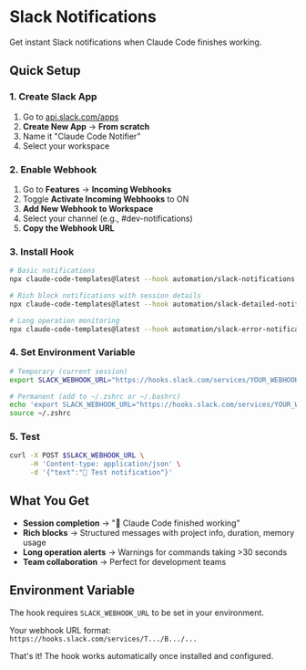 # Slack Notifications

Get instant Slack notifications when Claude Code finishes working.

## Quick Setup

### 1. Create Slack App

1. Go to [api.slack.com/apps](https://api.slack.com/apps)
2. **Create New App** → **From scratch**
3. Name it "Claude Code Notifier"
4. Select your workspace

### 2. Enable Webhook

1. Go to **Features** → **Incoming Webhooks**
2. Toggle **Activate Incoming Webhooks** to ON
3. **Add New Webhook to Workspace**
4. Select your channel (e.g., #dev-notifications)
5. **Copy the Webhook URL**

### 3. Install Hook

```bash
# Basic notifications
npx claude-code-templates@latest --hook automation/slack-notifications

# Rich block notifications with session details
npx claude-code-templates@latest --hook automation/slack-detailed-notifications

# Long operation monitoring
npx claude-code-templates@latest --hook automation/slack-error-notifications
```

### 4. Set Environment Variable

```bash
# Temporary (current session)
export SLACK_WEBHOOK_URL="https://hooks.slack.com/services/YOUR_WEBHOOK_URL"

# Permanent (add to ~/.zshrc or ~/.bashrc)
echo 'export SLACK_WEBHOOK_URL="https://hooks.slack.com/services/YOUR_WEBHOOK_URL"' >> ~/.zshrc
source ~/.zshrc
```

### 5. Test

```bash
curl -X POST $SLACK_WEBHOOK_URL \
     -H 'Content-type: application/json' \
     -d '{"text":"🧪 Test notification"}'
```

## What You Get

- **Session completion** → "🤖 Claude Code finished working"
- **Rich blocks** → Structured messages with project info, duration, memory usage
- **Long operation alerts** → Warnings for commands taking >30 seconds
- **Team collaboration** → Perfect for development teams

## Environment Variable

The hook requires `SLACK_WEBHOOK_URL` to be set in your environment.

Your webhook URL format: `https://hooks.slack.com/services/T.../B.../...`

That's it! The hook works automatically once installed and configured.